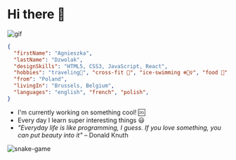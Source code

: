 # Hi there 👋

![gif](../Agnieszka-Dzwolak/img/gif_1.gif)

```JSON
{
  "firstName": "Agnieszka",
  "lastName": "Dzwolak",
  "designSkills": "HTML5, CSS3, JavaScript, React",
  "hobbies": "traveling🌴", "cross-fit 💪", "ice-swimming ❄️🏊‍♀️", "food 🍔", "singing in the shower 🚿🎤",
  "from": "Poland",
  "livingIn": "Brussels, Belgium",
  "languages": "english", "french", "polish",
}
```

- I'm currently working on something cool! 🆒
- Every day I learn super interesting things 😃
- _"Everyday life is like programming, I guess. If you love something, you can
  put beauty into it"_ – Donald Knuth

![snake-game](../Agnieszka-Dzwolak/img/snake-game.svg)
